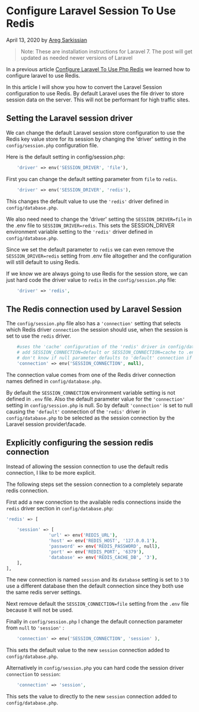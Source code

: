 # Configure Laravel Session To Use Redis

April 13, 2020 by [Areg Sarkissian](https://aregsar.com/about)

> Note: These are installation instructions for Laravel 7. The post will get updated as needed newer versions of Laravel 

In a previous article [Configure Laravel To Use Php Redis](https://aregsar.com/blog/2020/configure-laravel-to-use-php-redis) we learned how to configure laravel to use Redis.

In this article I will show you how to convert the Laravel Session configuration to use Redis.
By default Laravel uses the file driver to store session data on the server. This will not be performant for high traffic sites.

## Setting the Laravel session driver

We can change the default Laravel session store configuration to use the Redis key value store for its session by changing the 'driver' setting in the `config/session.php` configuration file.

Here is the default setting in config/session.php:

```php
    'driver' => env('SESSION_DRIVER', 'file'),
```

First you can change the default setting parameter from `file` to `redis`.

```php
    'driver' => env('SESSION_DRIVER', 'redis'),
```

This changes the default value to use the `'redis'` driver defined in `config/database.php`.

We also need need to change the 'driver' setting the `SESSION_DRIVER=file` in the .env file to `SESSION_DRIVER=redis`. This sets the SESSION_DRIVER environment variable setting to the `'redis'` driver defined in `config/database.php`.

Since we set the default parameter to `redis` we can even remove the `SESSION_DRIVER=redis` setting from .env file altogether and the configuration will still default to using Redis.

If we know we are always going to use Redis for the session store, we can just hard code the driver value to `redis` in the `config/session.php` file:

```php
    'driver' => 'redis',
```

## The Redis connection used by Laravel Session

The `config/session.php` file also has a `'connection'` setting that selects which Redis driver `connection` the session should use, when the session is set to use the `redis` driver.

```php
    #uses the 'cache' configuration of the 'redis' driver in config/database.php
    # add SESSION_CONNECTION=default or SESSION_CONNECTION=cache to .env
    # don't know if null parameter defaults to 'default' connection if SESSION_CONNECTION is not specified
    'connection' => env('SESSION_CONNECTION', null),
```

The connection value comes from one of the Redis driver connection names defined in `config/database.php`.

By default the `SESSION_CONNECTION` environment variable setting is not defined in `.env` file. Also the default parameter value for the `'connection'` setting in `config/session.php` is null. So by default `'connection'` is set to null causing the `'default'` connection of the `'redis'` driver in `config/database.php` to be selected as the session connection by the Laravel session provider\facade.

## Explicitly configuring the session redis connection

Instead of allowing the session connection to use the default redis connection, I like to be more explicit.

The following steps set the session connection to a completely separate redis connection.

First add a new connection to the available redis connections inside the `redis` driver section in `config/database.php`:

```bash
'redis' => [

    'session' => [
                'url' => env('REDIS_URL'),
                'host' => env('REDIS_HOST', '127.0.0.1'),
                'password' => env('REDIS_PASSWORD', null),
                'port' => env('REDIS_PORT', '6379'),
                'database' => env('REDIS_CACHE_DB', '3'),
    ],
],
```

The new connection is named `session` and its `database` setting is set to `3` to use a different database then the default connection since they both use the same redis server settings.

Next remove default the `SESSION_CONNECTION=file` setting from the `.env` file because it will not be used.

Finally in `config/session.php` I change the default connection parameter from `null` to `'session'` :

```php
    'connection' => env('SESSION_CONNECTION', 'session' ),
```

This sets the default value to the new `session` connection added to `config/database.php`.

Alternatively in `config/session.php` you can hard code the session driver `connection` to `session`:

```php
    'connection' => 'session',
```

This sets the value to directly to the new `session` connection added to `config/database.php`.
